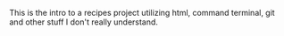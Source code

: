 This is the intro to a recipes project utilizing html, command terminal, git and other stuff I don't really understand.